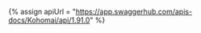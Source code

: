 {% assign apiUrl = "https://app.swaggerhub.com/apis-docs/Kohomai/api/1.91.0" %}


[Amplitude]: https://amplitude.com/
[Framer]: https://framer.com
[Google Analytics]: https://analytics.google.com/
[Google Tag Manager]: https://tagmanager.google.com/
[Hotjar]: https://hotjar.com/
[Microsoft Clarity]: https://clarity.microsoft.com/
[Mixpanel]: https://mixpanel.com/
[Posthog]: https://posthog.com/
[Segment]: https://segment.com/
[Slack community]: https://join.slack.com/t/hyperaktivcommunity/shared_invite/zt-2gxxifo1f-N1lKn5~V32Hgvpx4~oi4IA
